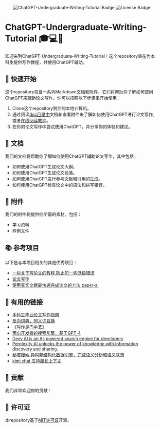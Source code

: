 <p align="center">
  <img src="https://img.shields.io/badge/ChatGPT-Undergraduate--Writing--Tutorial-brightgreen" alt="ChatGPT-Undergraduate-Writing-Tutorial Badge">
  <img src="https://img.shields.io/github/license/2cracer2/ChatGPT-Undergraduate-Writing-Tutorial" alt="License Badge">
</p>

# ChatGPT-Undergraduate-Writing-Tutorial 🎓💻📝

欢迎来到ChatGPT-Undergraduate-Writing-Tutorial！这个repository旨在为本科生提供写作教程，并使用ChatGPT辅助。

## 🚀 快速开始

这个repository包含一系列Markdown文档和附件，它们将帮助你了解如何使用ChatGPT来辅助论文写作。你可以按照以下步骤来开始使用：

1. Clone这个repository到你的本地计算机。
2. 通过阅读[doc目录中](./docs/)文档和查看附件来了解如何使用ChatGPT进行论文写作,或者[在线阅读教程](https://2cracer2.github.io/ChatGPT-Undergraduate-Writing-Tutorial/#/)。
3. 在你的论文写作中尝试使用ChatGPT，并分享你的体验和建议。

## 📄 文档

我们的文档将帮助你了解如何使用ChatGPT辅助论文写作，其中包括：

- 如何使用ChatGPT生成论文大纲。
- 如何使用ChatGPT生成论文段落。
- 如何使用ChatGPT进行参考文献和引用的生成。
- 如何使用ChatGPT检查论文中的语法和拼写错误。

## 📁 附件

我们的附件将提供你所需的素材，包括：

- 学习资料
- 样例文件

## 📚 参考项目

以下是与本项目相关的其他优秀项目：

- [一些关于写论文的教程,防止犯一些低级错误](https://github.com/FudanSELab/academic-writing-guide)
- [论文写作](https://github.com/secdr/research-method)
- [使用真实文献最快速完成论文的方法 paper-ai](https://github.com/14790897/Paper-Ai?Tab=Readme-Ov-File)

## 🔗 有用的链接

- [本科生毕业论文写作指南](https://xmudm.github.io/teaching/thesis/)
- [反向词典，同义词互换](https://wantwords.net/)
- [《写作是门手艺》](https://book.douban.com/subject/35143751/)
- [面向开发者的搜索引擎，基于GPT-4](https://www.phind.com/)
- [Devv AI is an AI-powered search engine for developers](https://devv.ai/zh)
- [Perplexity AI unlocks the power of knowledge with information discovery and sharing.](https://www.perplexity.ai/)
- [秘塔搜索 异构非结构化数据引擎，完成语义分析和语义联想](https://metaso.cn/)
- [kimi chat 支持超长上下文](https://kimi.moonshot.cn/)

## 🤝 贡献

我们非常欢迎你的贡献！

## 📝 许可证

本repository基于[MIT许可证](./LICENSE)开源。
